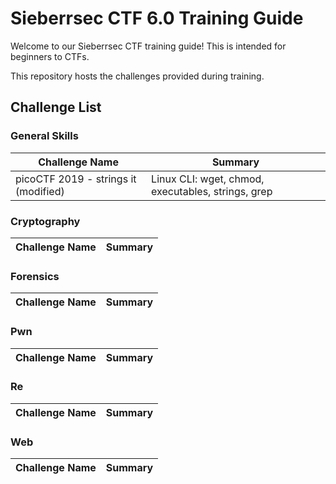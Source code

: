 # Sieberrsec CTF 6.0 Training Guide

Welcome to our Sieberrsec CTF training guide! This is intended for beginners to CTFs.

This repository hosts the challenges provided during training. 


## Challenge List

### General Skills

| Challenge Name | Summary |
| --- | --- |
| picoCTF 2019 - strings it (modified) | Linux CLI: wget, chmod, executables, strings, grep |

### Cryptography

| Challenge Name | Summary |
| --- | --- |

### Forensics

| Challenge Name | Summary |
| --- | --- |

### Pwn

| Challenge Name | Summary |
| --- | --- |

### Re

| Challenge Name | Summary |
| --- | --- |

### Web

| Challenge Name | Summary |
| --- | --- |
